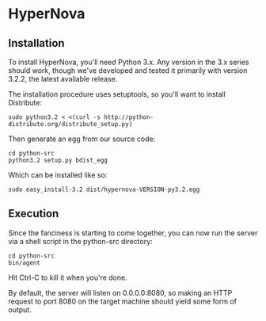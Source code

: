 HyperNova
=========

Installation
------------

To install HyperNova, you'll need Python 3.x. Any version in the 3.x series
should work, though we've developed and tested it primarily with version 3.2.2,
the latest available release.

The installation procedure uses setuptools, so you'll want to install
Distribute:

    sudo python3.2 < <(curl -s http://python-distribute.org/distribute_setup.py)

Then generate an egg from our source code:

    cd python-src
    python3.2 setup.py bdist_egg

Which can be installed like so:

    sudo easy_install-3.2 dist/hypernova-VERSION-py3.2.egg

Execution
---------

Since the fanciness is starting to come together, you can now run the server via
a shell script in the python-src directory:

    cd python-src
    bin/agent
  
Hit Ctrl-C to kill it when you're done.

By default, the server will listen on 0.0.0.0:8080, so making an HTTP request to
port 8080 on the target machine should yield some form of output.
